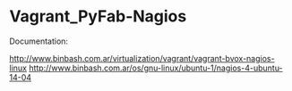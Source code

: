 # Vagrant_PyFab-Nagios

Documentation:

http://www.binbash.com.ar/virtualization/vagrant/vagrant-bvox-nagios-linux
http://www.binbash.com.ar/os/gnu-linux/ubuntu-1/nagios-4-ubuntu-14-04
